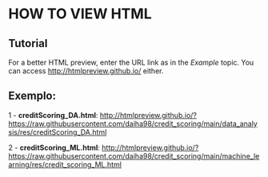 # HOW TO VIEW HTML


## Tutorial

For a better HTML preview, enter the URL link as in the *Example* topic.
You can access <http://htmlpreview.github.io/> either.


## Exemplo:

1 - **creditScoring_DA.html**: 
<http://htmlpreview.github.io/?https://raw.githubusercontent.com/daiha98/credit_scoring/main/data_analysis/res/creditScoring_DA.html>
  
2 - **creditScoring_ML.html**: 
<http://htmlpreview.github.io/?https://raw.githubusercontent.com/daiha98/credit_scoring/main/machine_learning/res/credit_scoring_ML.html>

